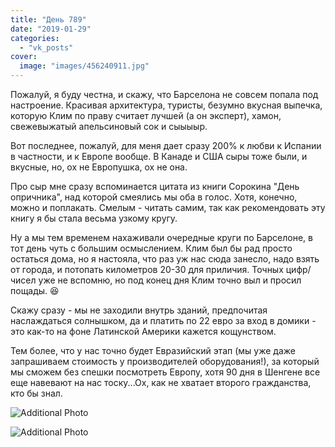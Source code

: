 ```yaml
---
title: "День 789"
date: "2019-01-29"
categories: 
  - "vk_posts"
cover:
  image: "images/456240911.jpg"
---
```


Пожалуй, я буду честна, и скажу, что Барселона не совсем попала под настроение. Красивая архитектура, туристы, безумно вкусная выпечка, которую Клим по праву считает лучшей (а он эксперт), хамон, свежевыжатый апельсиновый сок и сыыыыр.

<!--more-->

Вот последнее, пожалуй, для меня дает сразу 200% к любви к Испании в частности, и к Европе вообще. В Канаде и США сыры тоже были, и вкусные, но, ох не Европушка, ох не она.

Про сыр мне сразу вспоминается цитата из книги Сорокина "День опричника", над которой смеялись мы оба в голос. Хотя, конечно, можно и поплакать. Смелым - читать самим, так как рекомендовать эту книгу я бы стала весьма узкому кругу.

Ну а мы тем временем нахаживали очередные круги по Барселоне, в тот день чуть с большим осмыслением. Клим был бы рад просто остаться дома, но я настояла, что раз уж нас сюда занесло, надо взять от города, и потопать километров 20-30 для приличия. Точных цифр/чисел уже не вспомню, но под конец дня Клим точно выл и просил пощады. 😆

Скажу сразу - мы не заходили внутрь зданий, предпочитая наслаждаться солнышком, да и платить по 22 евро за вход в домики - это как-то на фоне Латинской Америки кажется кощунством.

Тем более, что у нас точно будет Евразийский этап (мы уже даже запрашиваем стоимость у производителей оборудования!), за который мы сможем без спешки посмотреть Европу, хотя 90 дня в Шенгене все еще навевают на нас тоску...Ох, как не хватает второго гражданства, кто бы знал.

![Additional Photo](https://vodpop.ru/wp-content/uploads/2023/07/456240912.jpg)

![Additional Photo](https://vodpop.ru/wp-content/uploads/2023/07/456240913.jpg)
